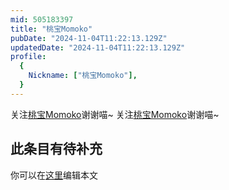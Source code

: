 ```yaml
---
mid: 505183397
title: "桃宝Momoko"
pubDate: "2024-11-04T11:22:13.129Z"
updatedDate: "2024-11-04T11:22:13.129Z"
profile:
  {
    Nickname: ["桃宝Momoko"],
  }
---
```


关注[桃宝Momoko](https://space.bilibili.com/505183397)谢谢喵~ 关注[桃宝Momoko](https://space.bilibili.com/505183397)谢谢喵~

## 此条目有待补充
你可以在[这里](https://github.com/Yuhanawa/VTuber.ICU-Content/edit/master/v/桃宝Momoko/index.md)编辑本文

